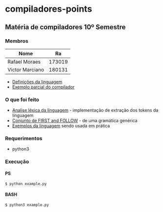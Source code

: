 # compiladores-points
## Matéria de compiladores 10º Semestre

### Membros
| Nome  | Ra  |
|---|---|
|  Rafael Moraes |  173019 |
|  Victor Marciano |  180131 |


* [Definições da linguagem](compiladores.md)
* [Exemplo parcial do compilador](example.py)

### O que foi feito
* [Analise léxica da linguagem](points_compiler/token_extractor.py) - implementação de extração dos tokens da linguagem
* [Conjunto de FIRST and FOLLOW](points_compiler/first_follow_grammar.py) - de uma gramática genérica
* [Exemplos da linguagem](Exemplos.md) sendo usada em prática

### Requerimentos
* python3

### Execução
#### PS
```
$ python example.py
```
#### BASH
```
$ python3 example.py
```
